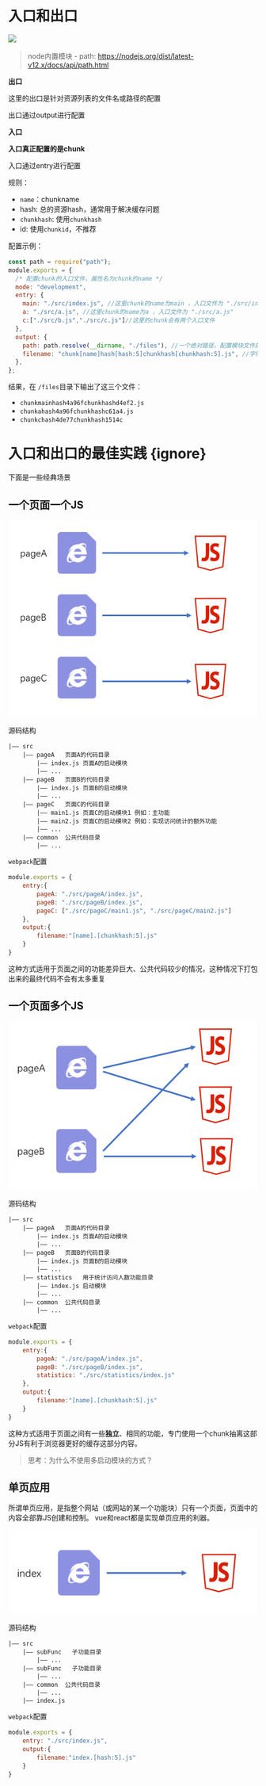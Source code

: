 # 入口和出口

![](../../系统文件/图片/markdown/2020-01-09-15-51-07.png)

> node内置模块 - path: https://nodejs.org/dist/latest-v12.x/docs/api/path.html

**出口**

这里的出口是针对资源列表的文件名或路径的配置

出口通过output进行配置

**入口**

**入口真正配置的是chunk**

入口通过entry进行配置

规则：

- `name`：chunkname
- hash: 总的资源hash，通常用于解决缓存问题
- `chunkhash`: 使用`chunkhash`
- id: 使用`chunkid`，不推荐

配置示例：

```javascript
const path = require("path");
module.exports = {
  /* 配置chunk的入口文件，属性名为chunk的name */
  mode: "development",
  entry: {
    main: "./src/index.js", //这里chunk的name为main ，入口文件为 "./src/index.js"
    a: "./src/a.js", //这里chunk的name为a ，入口文件为 "./src/a.js"
    c:["./src/b.js","./src/c.js"]//这里的chunk会有两个入口文件
  },
  output: {
    path: path.resolve(__dirname, "./files"), //一个绝对路径，配置模块文件的输出目录
    filename: "chunk[name]hash[hash:5]chunkhash[chunkhash:5].js", //字符串，配置模块文件的输出规则，表示规则用[]包裹。规则包括了name,hash,chunkhash,id,不推荐使用id
  },
};
```

结果，在 `/files`目录下输出了这三个文件：

* `chunkmainhash4a96fchunkhashd4ef2.js`
* `chunkahash4a96fchunkhashc61a4.js`
* `chunkchash4de77chunkhash1514c`



# 入口和出口的最佳实践 {ignore}

下面是一些经典场景

## 一个页面一个JS

![](assets/2020-01-10-12-00-28.png)

源码结构

```
|—— src
    |—— pageA   页面A的代码目录
        |—— index.js 页面A的启动模块
        |—— ...
    |—— pageB   页面B的代码目录
        |—— index.js 页面B的启动模块
        |—— ...
    |—— pageC   页面C的代码目录
        |—— main1.js 页面C的启动模块1 例如：主功能
        |—— main2.js 页面C的启动模块2 例如：实现访问统计的额外功能
        |—— ...
    |—— common  公共代码目录
        |—— ...
```

`webpack`配置

```js
module.exports = {
    entry:{
        pageA: "./src/pageA/index.js",
        pageB: "./src/pageB/index.js",
        pageC: ["./src/pageC/main1.js", "./src/pageC/main2.js"]
    },
    output:{
        filename:"[name].[chunkhash:5].js"
    }
}
```

这种方式适用于页面之间的功能差异巨大、公共代码较少的情况，这种情况下打包出来的最终代码不会有太多重复

## 一个页面多个JS

![](assets/2020-01-10-12-38-03.png)

源码结构

```
|—— src
    |—— pageA   页面A的代码目录
        |—— index.js 页面A的启动模块
        |—— ...
    |—— pageB   页面B的代码目录
        |—— index.js 页面B的启动模块
        |—— ...
    |—— statistics   用于统计访问人数功能目录
        |—— index.js 启动模块
        |—— ...
    |—— common  公共代码目录
        |—— ...
```

`webpack`配置

```js
module.exports = {
    entry:{
        pageA: "./src/pageA/index.js",
        pageB: "./src/pageB/index.js",
        statistics: "./src/statistics/index.js"
    },
    output:{
        filename:"[name].[chunkhash:5].js"
    }
}
```

这种方式适用于页面之间有一些**独立**、相同的功能，专门使用一个chunk抽离这部分JS有利于浏览器更好的缓存这部分内容。

> 思考：为什么不使用多启动模块的方式？

## 单页应用

所谓单页应用，是指整个网站（或网站的某一个功能块）只有一个页面，页面中的内容全部靠JS创建和控制。 vue和react都是实现单页应用的利器。

![](assets/2020-01-10-12-44-13.png)

源码结构

```
|—— src
    |—— subFunc   子功能目录
        |—— ...
    |—— subFunc   子功能目录
        |—— ...
    |—— common  公共代码目录
        |—— ...
    |—— index.js
```

`webpack`配置

```js
module.exports = {
    entry: "./src/index.js",
    output:{
        filename:"index.[hash:5].js"
    }
}
```

